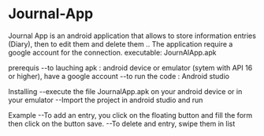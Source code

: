 # Journal-App

Journal App is an android application that allows to store information entries (Diary), then to edit them and delete them .. The application require a google account
for the connection.
executable: JournAlApp.apk

prerequis 
	--to lauching apk : android device or emulator (sytem with API 16 or higher), have a google account
	--to run the code : Android studio

Installing 
	--execute the file JournalApp.apk on your android device or in your emulator
	--Import the project in android studio and run 
	
	
Example
	--To add an entry, you click on the floating button and fill the form then click on the button save.
	--To delete and entry, swipe them in list
